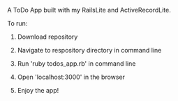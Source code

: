 A ToDo App built with my RailsLite and ActiveRecordLite.

To run:

1) Download repository

2) Navigate to respository directory in command line

3) Run 'ruby todos_app.rb' in command line

4) Open 'localhost:3000' in the browser

5) Enjoy the app!
